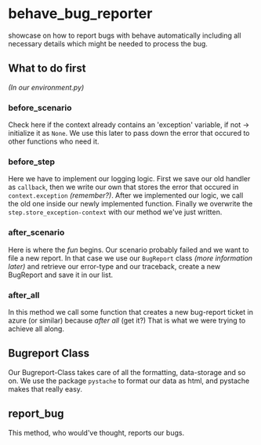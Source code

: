 # behave_bug_reporter

showcase on how to report bugs with behave automatically including all necessary details which might be needed to process the bug.

## What to do first
_(In our environment.py)_
### before_scenario
Check here if the context already contains an 'exception' variable, if not $\to$ initialize it as `None`.
We use this later to pass down the error that occured to other functions who need it.

### before_step
Here we have to implement our logging logic. First we save our old handler as `callback`, then we write our own that stores the error that occured in `context.exception` *(remember?)*.
After we implemented our logic, we call the old one inside our newly implemented function.
Finally we overwrite the `step.store_exception-context` with our method we've just written.

### after_scenario
Here is where the *fun* begins. Our scenario probably failed and we want to file a new report.
In that case we use our `BugReport` class *(more information later)* and retrieve our error-type and our traceback, create a new BugReport and save it in our list.

### after_all
In this method we call some function that creates a new bug-report ticket in azure (or similar) because *after all* (get it?) That is what we were trying to achieve all along.


## Bugreport Class

Our Bugreport-Class takes care of all the formatting, data-storage and so on.
We use the package `pystache` to format our data as html, and pystache makes that really easy. 

## report_bug
This method, who would've thought, reports our bugs.
